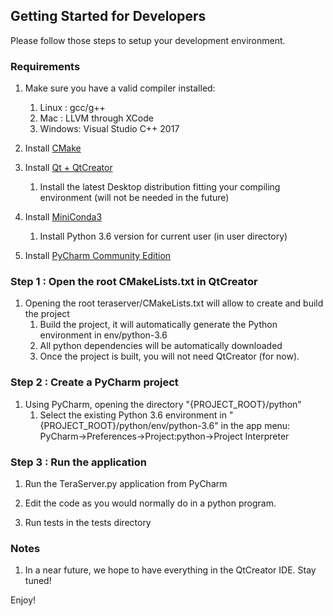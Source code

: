 ## Getting Started for Developers
Please follow those steps to setup your development environment.

### Requirements
1.  Make sure you have a valid compiler installed:
    1.  Linux : gcc/g++
    2.  Mac : LLVM through XCode
    3.  Windows: Visual Studio C++ 2017

2.  Install [CMake](https://cmake.org/download/)

3.  Install [Qt + QtCreator](https://www.qt.io/)
    1. Install the latest Desktop distribution fitting your compiling environment (will not be needed in the future)
 
 
4.  Install [MiniConda3](https://conda.io/miniconda.html)
    1. Install Python 3.6 version for current user (in user directory)
    
5.  Install [PyCharm Community Edition](https://www.jetbrains.com/pycharm/)

### Step 1 : Open the root CMakeLists.txt in QtCreator
1.  Opening the root teraserver/CMakeLists.txt will allow to create and build the project
    1. Build the project, it will automatically generate the Python environment in env/python-3.6
    2. All python dependencies will be automatically downloaded
    3. Once the project is built, you will not need QtCreator (for now).
   
### Step 2 : Create a PyCharm project
1.  Using PyCharm, opening the directory "{PROJECT_ROOT}/python"
    1. Select the existing Python 3.6 environment in "{PROJECT_ROOT}/python/env/python-3.6" in the app menu: PyCharm->Preferences->Project:python->Project Interpreter
        
### Step 3 : Run the application
1.  Run the TeraServer.py application from PyCharm
 
2.  Edit the code as you would normally do in a python program.
 
3.  Run tests in the tests directory

### Notes
1.  In a near future, we hope to have everything in the QtCreator IDE. Stay tuned!

Enjoy!    
